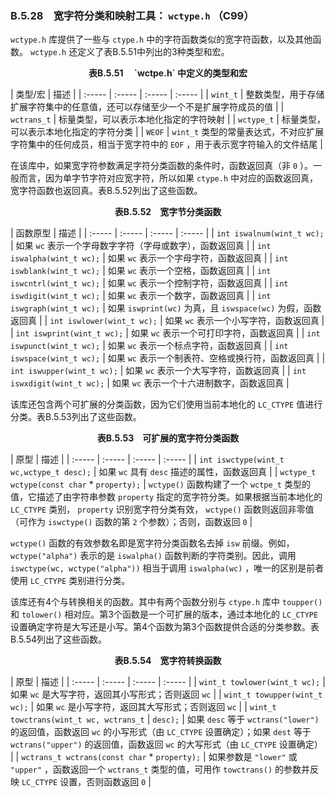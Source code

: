 ### B.5.28　宽字符分类和映射工具： `wctype.h` （C99）

`wctype.h` 库提供了一些与 `ctype.h` 中的字符函数类似的宽字符函数，以及其他函数。 `wctype.h` 还定义了表B.5.51中列出的3种类型和宏。

<center class="my_markdown"><b class="my_markdown">表B.5.51　 `wctpe.h` 中定义的类型和宏</b></center>

| 类型/宏 | 描述 |
| :-----  | :-----  | :-----  | :-----  |
| `wint_t` | 整数类型，用于存储扩展字符集中的任意值，还可以存储至少一个不是扩展字符成员的值 |
| `wctrans_t` | 标量类型，可以表示本地化指定的字符映射 |
| `wctype_t` | 标量类型，可以表示本地化指定的字符分类 |
| `WEOF` | `wint_t` 类型的常量表达式，不对应扩展字符集中的任何成员，相当于宽字符中的 `EOF` ，用于表示宽字符输入的文件结尾 |

在该库中，如果宽字符参数满足字符分类函数的条件时，函数返回真（非 `0` ）。一般而言，因为单字节字符对应宽字符，所以如果 `ctype.h` 中对应的函数返回真，宽字符函数也返回真。表B.5.52列出了这些函数。

<center class="my_markdown"><b class="my_markdown">表B.5.52　宽字节分类函数</b></center>

| 函数原型 | 描述 |
| :-----  | :-----  | :-----  | :-----  |
| `int iswalnum(wint_t wc);` | 如果 `wc` 表示一个字母数字字符（字母或数字），函数返回真 |
| `int iswalpha(wint_t wc);` | 如果 `wc` 表示一个字母字符，函数返回真 |
| `int iswblank(wint_t wc);` | 如果 `wc` 表示一个空格，函数返回真 |
| `int iswcntrl(wint_t wc);` | 如果 `wc` 表示一个控制字符，函数返回真 |
| `int iswdigit(wint_t wc);` | 如果 `wc` 表示一个数字，函数返回真 |
| `int iswgraph(wint_t wc);` | 如果 `iswprint(wc)` 为真，且 `iswspace(wc)` 为假，函数返回真 |
| `int iswlower(wint_t wc);` | 如果 `wc` 表示一个小写字符，函数返回真 |
| `int iswprint(wint_t wc);` | 如果 `wc` 表示一个可打印字符，函数返回真 |
| `int iswpunct(wint_t wc);` | 如果 `wc` 表示一个标点字符，函数返回真 |
| `int iswspace(wint_t wc);` | 如果 `wc` 表示一个制表符、空格或换行符，函数返回真 |
| `int iswupper(wint_t wc);` | 如果 `wc` 表示一个大写字符，函数返回真 |
| `int iswxdigit(wint_t wc);` | 如果 `wc` 表示一个十六进制数字，函数返回真 |

该库还包含两个可扩展的分类函数，因为它们使用当前本地化的 `LC_CTYPE` 值进行分类。表B.5.53列出了这些函数。

<center class="my_markdown"><b class="my_markdown">表B.5.53　可扩展的宽字符分类函数</b></center>

| 原型 | 描述 |
| :-----  | :-----  | :-----  | :-----  |
| `int iswctype(wint_t wc,wctype_t desc);` | 如果 `wc` 具有 `desc` 描述的属性，函数返回真 |
| `wctype_t wctype(const char`  * `property);` | `wctype()` 函数构建了一个 `wctpe_t` 类型的值，它描述了由字符串参数 `property` 指定的宽字符分类。如果根据当前本地化的 `LC_CTYPE` 类别， `property` 识别宽字符分类有效， `wctype()` 函数则返回非零值（可作为 `iswctype()` 函数的第 `2` 个参数）；否则，函数返回 `0` |

`wctype()` 函数的有效参数名即是宽字符分类函数名去掉 `isw` 前缀。例如， `wctype("alpha")` 表示的是 `iswalpha()` 函数判断的字符类别。因此，调用 `iswctype(wc, wctype("alpha"))` 相当于调用 `iswalpha(wc)` ，唯一的区别是前者使用 `LC_CTYPE` 类别进行分类。

该库还有4个与转换相关的函数。其中有两个函数分别与 `ctype.h` 库中 `toupper()` 和 `tolower()` 相对应。第3个函数是一个可扩展的版本，通过本地化的 `LC_CTYPE` 设置确定字符是大写还是小写。第4个函数为第3个函数提供合适的分类参数。表B.5.54列出了这些函数。

<center class="my_markdown"><b class="my_markdown">表B.5.54　宽字符转换函数</b></center>

| 原型 | 描述 |
| :-----  | :-----  | :-----  | :-----  |
| `wint_t towlower(wint_t wc);` | 如果 `wc` 是大写字符，返回其小写形式；否则返回 `wc` |
| `wint_t towupper(wint_t wc);` | 如果 `wc` 是小写字符，返回其大写形式；否则返回 `wc` |
| `wint_t towctrans(wint_t wc, wctrans_t` | `desc);` | 如果 `desc` 等于 `wctrans("lower")` 的返回值，函数返回 `wc` 的小写形式（由 `LC_CTYPE` 设置确定）；如果 `dest` 等于 `wctrans("upper")` 的返回值，函数返回 `wc` 的大写形式（由 `LC_CTYPE` 设置确定） |
| `wctrans_t wctrans(const char` * `property);` | 如果参数是 `"lower"` 或 `"upper"` ，函数返回一个 `wctrans_t` 类型的值，可用作 `towctrans()` 的参数并反映 `LC_CTYPE` 设置，否则函数返回 `0` |

